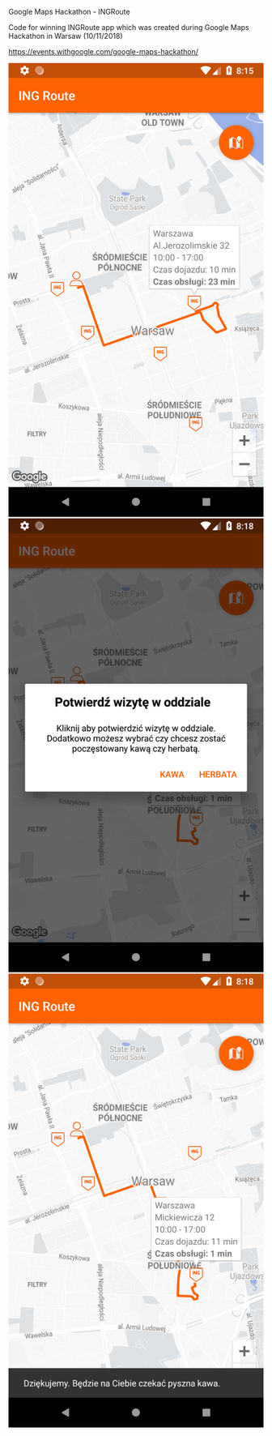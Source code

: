 Google Maps Hackathon - INGRoute

Code for winning INGRoute app which was created during Google Maps Hackathon in Warsaw (10/11/2018)

https://events.withgoogle.com/google-maps-hackathon/

![INGRoute](ing_route1.png?raw=true "INGRoute")
![INGRoute](ing_route3.png?raw=true "INGRoute")
![INGRoute](ing_route4.png?raw=true "INGRoute")
